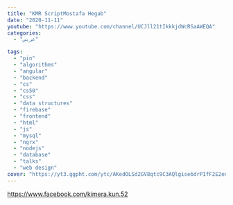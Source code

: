 ```yaml
---
title: "KMR ScriptMostafa Hegab"
date: "2020-11-11"
youtube: "https://www.youtube.com/channel/UCJll21tIkkkjdWcRSaAWEQA"
categories:
  - "عربي"

tags:
  - "pin"
  - "algorithms"
  - "angular"
  - "backend"
  - "cs"
  - "cs50"
  - "css"
  - "data structures"
  - "firebase"
  - "frontend"
  - "html"
  - "js"
  - "mysql"
  - "ngrx"
  - "nodejs"
  - "database"
  - "talks"
  - "web design"
cover: "https://yt3.ggpht.com/ytc/AKedOLSd2GV8qtc9C3AQlgise6drPIfF2E2enNhgcXPIMg=s88-c-k-c0x00ffffff-no-rj"
---
```


https://www.facebook.com/kimera.kun.52
